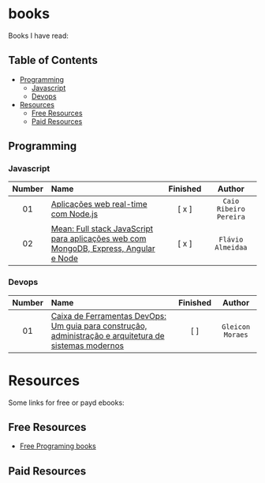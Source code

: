 # books

Books I have read:

## Table of Contents
<!-- 
	generated by readme-toc
	npm i -g readme-toc
	to generate just run `toc`
-->

<!-- toc -->
  * [Programming](#programming)
    * [Javascript](#javascript)
    * [Devops](#devops)
* [Resources](#resources)
  * [Free Resources](#free-resources)
  * [Paid Resources](#paid-resources)

<!-- toc stop -->

## Programming

### Javascript

| Number | Name | Finished | Author |
| :---: | :--- | :---: | :---: |
| 01 | [Aplicações web real-time com Node.js](http://www.casadocodigo.com.br/products/livro-nodejs) | [ x ] | `Caio Ribeiro Pereira` |
| 02 | [Mean: Full stack JavaScript para aplicações web com MongoDB, Express, Angular e Node](http://www.casadocodigo.com.br/products/livro-mean) | [ x ] | `Flávio Almeidaa` |


### Devops

| Number | Name | Finished | Author |
| :---: | :--- | :---: | :---: |
| 01 | [Caixa de Ferramentas DevOps: Um guia para construção, administração e arquitetura de sistemas modernos](http://www.casadocodigo.com.br/products/livro-ferramentas-devops) | [  ] | `Gleicon Moraes` |

# Resources

Some links for free or payd ebooks:

## Free Resources

- [Free Programing books](https://github.com/vhf/free-programming-books)

## Paid Resources 
